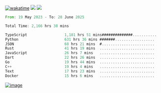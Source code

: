 [![wakatime](https://wakatime.com/badge/user/00eead22-fb14-4dd0-ab8a-3625cafbd50d.svg)](https://wakatime.com/@00eead22-fb14-4dd0-ab8a-3625cafbd50d)
![](https://komarev.com/ghpvc/?username=flatypus)
![](https://pixel.flatypus.me/flatypus?type=tracker)
<!--START_SECTION:waka-->

```rust
From: 19 May 2023 - To: 28 June 2025

Total Time: 2,166 hrs 38 mins

TypeScript                 1,181 hrs 51 mins##############...........   54.23 %
Python                     631 hrs 36 mins #######..................   28.98 %
JSON                       68 hrs 21 mins  #........................   03.14 %
Rust                       41 hrs 19 mins  .........................   01.90 %
JavaScript                 26 hrs 7 mins   .........................   01.20 %
Dart                       22 hrs 26 mins  .........................   01.03 %
Go                         19 hrs 44 mins  .........................   00.91 %
C++                        19 hrs 4 mins   .........................   00.88 %
Text                       17 hrs 23 mins  .........................   00.80 %
Docker                     15 hrs 6 mins   .........................   00.69 %
```

<!--END_SECTION:waka-->
[<img alt="image" src="https://github.com/flatypus/flatypus/assets/68029599/0a302dc1-501c-43a0-ae8d-37ec4817f3bd">](https://flatypus.me)


